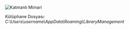 ![Katmanlı Mimari](https://github.com/seaque/LibraryManagement/blob/main/img/Katmanl%C4%B1Mimari.png)

Kütüphane Dosyası: *C:\Users\username\AppData\Roaming\LibraryManagement*

